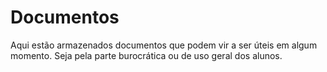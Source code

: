 # Documentos
Aqui estão armazenados documentos que podem vir a ser úteis em algum momento. Seja pela parte burocrática ou de uso geral dos alunos.
